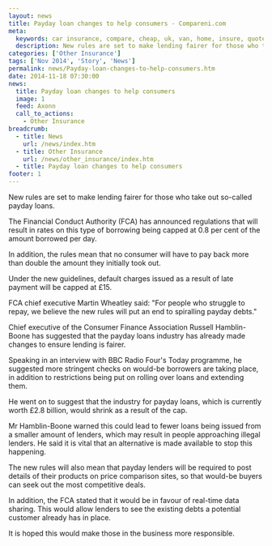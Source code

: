 ```yaml
---
layout: news
title: Payday loan changes to help consumers - Compareni.com
meta:
  keywords: car insurance, compare, cheap, uk, van, home, insure, quotes, online, comparison, bike, loans, life
  description: New rules are set to make lending fairer for those who take out so-called payday loans
categories: ['Other Insurance']
tags: ['Nov 2014', 'Story', 'News']
permalink: news/Payday-loan-changes-to-help-consumers.htm
date: 2014-11-18 07:30:00
news:
  title: Payday loan changes to help consumers
  image: 1
  feed: Axonn
  call_to_actions:
    - Other Insurance
breadcrumb:
  - title: News
    url: /news/index.htm
  - title: Other Insurance
    url: /news/other_insurance/index.htm
  - title: Payday loan changes to help consumers
footer: 1
---
```


New rules are set to make lending fairer for those who take out so-called payday loans.

The Financial Conduct Authority (FCA) has announced regulations that will result in rates on this type of borrowing being capped at 0.8 per cent of the amount borrowed per day.

In addition, the rules mean that no consumer will have to pay back more than double the amount they initially took out.

Under the new guidelines, default charges issued as a result of late payment will be capped at &pound;15.

FCA chief executive Martin Wheatley said: &quot;For people who struggle to repay, we believe the new rules will put an end to spiralling payday debts.&quot;

Chief executive of the Consumer Finance Association Russell Hamblin-Boone has suggested that the payday loans industry has already made changes to ensure lending is fairer.

Speaking in an interview with BBC Radio Four&#39;s Today programme, he suggested more stringent checks on would-be borrowers are taking place, in addition to restrictions being put on rolling over loans and extending them.

He went on to suggest that the industry for payday loans, which is currently worth &pound;2.8 billion, would shrink as a result of the cap.

Mr Hamblin-Boone warned this could lead to fewer loans being issued from a smaller amount of lenders, which may result in people approaching illegal lenders. He said it is vital that an alternative is made available to stop this happening.

The new rules will also mean that payday lenders will be required to post details of their products on price comparison sites, so that would-be buyers can seek out the most competitive deals.

In addition, the FCA stated that it would be in favour of real-time data sharing. This would allow lenders to see the existing debts a potential customer already has in place.&nbsp;

It is hoped this would make those in the business more responsible.&nbsp;
